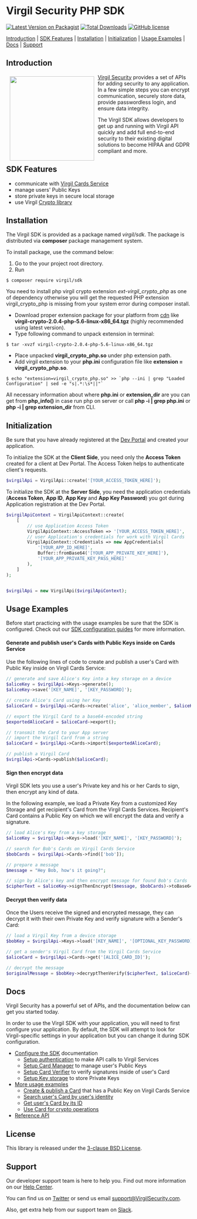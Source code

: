 # Virgil Security PHP SDK

[![Latest Version on Packagist](https://img.shields.io/packagist/v/virgil/sdk.svg?style=flat-square)](https://packagist.org/packages/virgil/sdk)
[![Total Downloads](https://img.shields.io/packagist/dt/virgil/sdk.svg?style=flat-square)](https://packagist.org/packages/virgil/sdk.svg)
[![GitHub license](https://img.shields.io/badge/license-BSD%203--Clause-blue.svg)](https://github.com/VirgilSecurity/virgil/blob/master/LICENSE)

[Introduction](#introduction) | [SDK Features](#sdk-features) | [Installation](#installation) | [Initialization](#initialization) | [Usage Examples](#usage-examples) | [Docs](#docs) | [Support](#support)


## Introduction

<a href="https://developer.virgilsecurity.com/docs"><img width="230px" src="https://cdn.virgilsecurity.com/assets/images/github/logos/virgil-logo-red.png" align="left" hspace="10" vspace="6"></a> [Virgil Security](https://virgilsecurity.com) provides a set of APIs for adding security to any application. In a few simple steps you can encrypt communication, securely store data, provide passwordless login, and ensure data integrity.

The Virgil SDK allows developers to get up and running with Virgil API quickly and add full end-to-end security to their existing digital solutions to become HIPAA and GDPR compliant and more.

## SDK Features
- communicate with [Virgil Cards Service][_cards_service]
- manage users' Public Keys
- store private keys in secure local storage
- use Virgil [Crypto library][_virgil_crypto]

## Installation

The Virgil SDK is provided as a package named *virgil/sdk*. The package is distributed via **composer** package management system.

To install package, use the command below:

1. Go to the your project root directory.
2. Run

```
$ composer require virgil/sdk
```

You need to install php virgil crypto extension *ext-virgil_crypto_php* as one of dependency otherwise you will get the requested PHP extension virgil_crypto_php is missing from your system error during composer install.

* Download proper extension package for your platform from [cdn](https://cdn.virgilsecurity.com/virgil-crypto/php/) like **virgil-crypto-2.0.4-php-5.6-linux-x86_64.tgz** (highly recommended using latest version).
 * Type following command to unpack extension in terminal:

 ```
 $ tar -xvzf virgil-crypto-2.0.4-php-5.6-linux-x86_64.tgz
 ```

 * Place unpacked **virgil_crypto_php.so** under php extension path.
 * Add virgil extension to your **php.ini** configuration file like **extension = virgil_crypto_php.so**.

 ```
 $ echo "extension=virgil_crypto_php.so" >> `php --ini | grep "Loaded Configuration" | sed -e "s|.*:\s*||"`
 ```

All necessary information about where **php.ini** or **extension_dir** are you can get from **php_info()** in case run php on server or
call **php -i | grep php\.ini** or **php -i | grep extension_dir** from CLI.


## Initialization

Be sure that you have already registered at the [Dev Portal](https://developer.virgilsecurity.com/account/signin) and created your application.

To initialize the SDK at the __Client Side__, you need only the __Access Token__ created for a client at Dev Portal. The Access Token helps to authenticate client's requests.

```php
$virgilApi = VirgilApi::create('[YOUR_ACCESS_TOKEN_HERE]');
```


To initialize the SDK at the __Server Side__, you need the application credentials (__Access Token__, __App ID__, __App Key__ and __App Key Password__) you got during Application registration at the Dev Portal.

```php
$virgilApiContext = VirgilApiContext::create(
    [
        // use Application Access Token
        VirgilApiContext::AccessToken => '[YOUR_ACCESS_TOKEN_HERE]',
        // user Application's credentials for work with Virgil Cards
        VirgilApiContext::Credentials => new AppCredentials(        
            '[YOUR_APP_ID_HERE]',
            Buffer::fromBase64('[YOUR_APP_PRIVATE_KEY_HERE]'),
            '[YOUR_APP_PRIVATE_KEY_PASS_HERE]'
        ),
    ]
);


$virgilApi = new VirgilApi($virgilApiContext);
```

## Usage Examples

Before start practicing with the usage examples be sure that the SDK is configured. Check out our [SDK configuration guides][_configure_sdk] for more information.

#### Generate and publish user's Cards with Public Keys inside on Cards Service
Use the following lines of code to create and publish a user's Card with Public Key inside on Virgil Cards Service:

```php
// generate and save Alice's Key into a key storage on a device
$aliceKey = $virgilApi->Keys->generate();
$aliceKey->save('[KEY_NAME]', '[KEY_PASSWORD]');

// create Alice's Card using her Key
$aliceCard = $virgilApi->Cards->create('alice', 'alice_member', $aliceKey);

// export the Virgil Card to a base64-encoded string
$exportedAliceCard = $aliceCard->export();

// transmit the Card to your App server
// import the Virgil Card from a string
$aliceCard = $virgilApi->Cards->import($exportedAliceCard);

// publish a Virgil Card
$virgilApi->Cards->publish($aliceCard);
```

#### Sign then encrypt data

Virgil SDK lets you use a user's Private key and his or her Cards to sign, then encrypt any kind of data.

In the following example, we load a Private Key from a customized Key Storage and get recipient's Card from the Virgil Cards Services. Recipient's Card contains a Public Key on which we will encrypt the data and verify a signature.


```php
// load Alice's Key from a key storage
$aliceKey = $virgilApi->Keys->load('[KEY_NAME]', '[KEY_PASSWORD]');

// search for Bob's Cards on Virgil Cards Service
$bobCards = $virgilApi->Cards->find(['bob']);

// prepare a message
$message = "Hey Bob, how's it going?";

// sign by Alice's key and then encrypt message for found Bob's Cards
$cipherText = $aliceKey->signThenEncrypt($message, $bobCards)->toBase64();
```

#### Decrypt then verify data
Once the Users receive the signed and encrypted message, they can decrypt it with their own Private Key and verify signature with a Sender's Card:

```php
// load a Virgil Key from a device storage
$bobKey = $virgilApi->Keys->load('[KEY_NAME]', '[OPTIONAL_KEY_PASSWORD]');

// get a sender's Virgil Card from the Virgil Cards Service
$aliceCard = $virgilApi->Cards->get('[ALICE_CARD_ID]');

// decrypt the message
$originalMessage = $bobKey->decryptThenVerify($cipherText, $aliceCard)->toString();
```

## Docs
Virgil Security has a powerful set of APIs, and the documentation below can get you started today.

In order to use the Virgil SDK with your application, you will need to first configure your application. By default, the SDK will attempt to look for Virgil-specific settings in your application but you can change it during SDK configuration.

* [Configure the SDK][_configure_sdk] documentation
  * [Setup authentication][_setup_authentication] to make API calls to Virgil Services
  * [Setup Card Manager][_card_manager] to manage user's Public Keys
  * [Setup Card Verifier][_card_verifier] to verify signatures inside of user's Card
  * [Setup Key storage][_key_storage] to store Private Keys
* [More usage examples][_more_examples]
  * [Create & publish a Card][_create_card] that has a Public Key on Virgil Cards Service
  * [Search user's Card by user's identity][_search_card]
  * [Get user's Card by its ID][_get_card]
  * [Use Card for crypto operations][_use_card]
* [Reference API][_reference_api]

## License

This library is released under the [3-clause BSD License](LICENSE.md).

## Support

Our developer support team is here to help you. Find out more information on our [Help Center](https://help.virgilsecurity.com/).

You can find us on [Twitter](https://twitter.com/VirgilSecurity) or send us email support@VirgilSecurity.com.

Also, get extra help from our support team on [Slack](https://virgilsecurity.slack.com/join/shared_invite/enQtMjg4MDE4ODM3ODA4LTc2OWQwOTQ3YjNhNTQ0ZjJiZDc2NjkzYjYxNTI0YzhmNTY2ZDliMGJjYWQ5YmZiOGU5ZWEzNmJiMWZhYWVmYTM).


[_virgil_crypto]: https://github.com/VirgilSecurity/virgil-crypto
[_cards_service]: https://developer.virgilsecurity.com/docs/api-reference/card-service/v4
[_use_card]: https://developer.virgilsecurity.com/docs/php/how-to/public-key-management/v4/use-card-for-crypto-operation
[_get_card]: https://developer.virgilsecurity.com/docs/php/how-to/public-key-management/v4/get-card
[_search_card]: https://developer.virgilsecurity.com/docs/php/how-to/public-key-management/v4/search-card
[_create_card]: https://developer.virgilsecurity.com/docs/php/how-to/public-key-management/v4/create-card
[_key_storage]: https://developer.virgilsecurity.com/docs/php/how-to/setup/v4/setup-key-storage
[_card_verifier]: https://developer.virgilsecurity.com/docs/php/how-to/setup/v4/setup-card-verifier
[_card_manager]: https://developer.virgilsecurity.com/docs/php/how-to/setup/v4/setup-card-manager
[_setup_authentication]: https://developer.virgilsecurity.com/docs/php/how-to/setup/v4/setup-authentication
[_services_reference_api]: https://developer.virgilsecurity.com/docs/api-reference
[_configure_sdk]: https://developer.virgilsecurity.com/docs/how-to#sdk-configuration
[_more_examples]: https://developer.virgilsecurity.com/docs/how-to#public-key-management
[_reference_api]: https://developer.virgilsecurity.com/docs/api-reference

